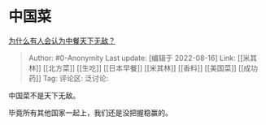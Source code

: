 # 中国菜
[为什么有人会认为中餐天下无敌？](https://www.zhihu.com/question/57543664/answer/2628514295)

> Author: #0-Anonymity
> Last update: [编辑于 2022-08-16]
> Link: [[米其林]] [[北方菜]] [[生吃]] [[日本早餐]] [[米其林]] [[香料]] [[美国菜]] [[成功药]]
> Tag:
> 评论区:
> 泛讨论:

中国菜不是天下无敌。

毕竟所有其他国家一起上，我们还是没把握稳赢的。

